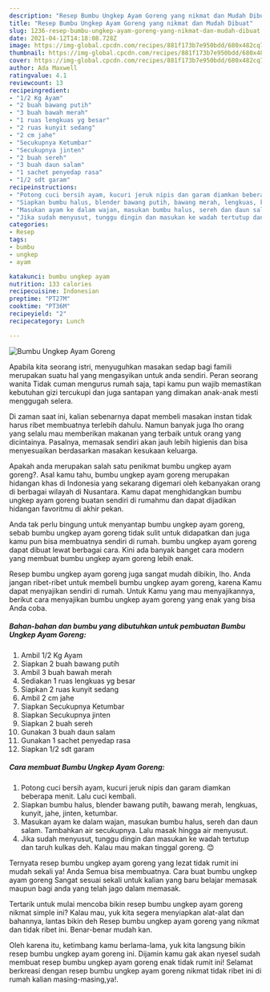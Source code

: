 ```yaml
---
description: "Resep Bumbu Ungkep Ayam Goreng yang nikmat dan Mudah Dibuat"
title: "Resep Bumbu Ungkep Ayam Goreng yang nikmat dan Mudah Dibuat"
slug: 1236-resep-bumbu-ungkep-ayam-goreng-yang-nikmat-dan-mudah-dibuat
date: 2021-04-12T14:18:08.728Z
image: https://img-global.cpcdn.com/recipes/881f173b7e950bdd/680x482cq70/bumbu-ungkep-ayam-goreng-foto-resep-utama.jpg
thumbnail: https://img-global.cpcdn.com/recipes/881f173b7e950bdd/680x482cq70/bumbu-ungkep-ayam-goreng-foto-resep-utama.jpg
cover: https://img-global.cpcdn.com/recipes/881f173b7e950bdd/680x482cq70/bumbu-ungkep-ayam-goreng-foto-resep-utama.jpg
author: Ada Maxwell
ratingvalue: 4.1
reviewcount: 13
recipeingredient:
- "1/2 Kg Ayam"
- "2 buah bawang putih"
- "3 buah bawah merah"
- "1 ruas lengkuas yg besar"
- "2 ruas kunyit sedang"
- "2 cm jahe"
- "Secukupnya Ketumbar"
- "Secukupnya jinten"
- "2 buah sereh"
- "3 buah daun salam"
- "1 sachet penyedap rasa"
- "1/2 sdt garam"
recipeinstructions:
- "Potong cuci bersih ayam, kucuri jeruk nipis dan garam diamkan beberapa menit. Lalu cuci kembali."
- "Siapkan bumbu halus, blender bawang putih, bawang merah, lengkuas, kunyit, jahe, jinten, ketumbar."
- "Masukan ayam ke dalam wajan, masukan bumbu halus, sereh dan daun salam. Tambahkan air secukupnya. Lalu masak hingga air menyusut."
- "Jika sudah menyusut, tunggu dingin dan masukan ke wadah tertutup dan taruh kulkas deh. Kalau mau makan tinggal goreng. 😊"
categories:
- Resep
tags:
- bumbu
- ungkep
- ayam

katakunci: bumbu ungkep ayam 
nutrition: 133 calories
recipecuisine: Indonesian
preptime: "PT27M"
cooktime: "PT36M"
recipeyield: "2"
recipecategory: Lunch

---
```



![Bumbu Ungkep Ayam Goreng](https://img-global.cpcdn.com/recipes/881f173b7e950bdd/680x482cq70/bumbu-ungkep-ayam-goreng-foto-resep-utama.jpg)

Apabila kita seorang istri, menyuguhkan masakan sedap bagi famili merupakan suatu hal yang mengasyikan untuk anda sendiri. Peran seorang  wanita Tidak cuman mengurus rumah saja, tapi kamu pun wajib memastikan kebutuhan gizi tercukupi dan juga santapan yang dimakan anak-anak mesti menggugah selera.

Di zaman  saat ini, kalian sebenarnya dapat membeli masakan instan tidak harus ribet membuatnya terlebih dahulu. Namun banyak juga lho orang yang selalu mau memberikan makanan yang terbaik untuk orang yang dicintainya. Pasalnya, memasak sendiri akan jauh lebih higienis dan bisa menyesuaikan berdasarkan masakan kesukaan keluarga. 



Apakah anda merupakan salah satu penikmat bumbu ungkep ayam goreng?. Asal kamu tahu, bumbu ungkep ayam goreng merupakan hidangan khas di Indonesia yang sekarang digemari oleh kebanyakan orang di berbagai wilayah di Nusantara. Kamu dapat menghidangkan bumbu ungkep ayam goreng buatan sendiri di rumahmu dan dapat dijadikan hidangan favoritmu di akhir pekan.

Anda tak perlu bingung untuk menyantap bumbu ungkep ayam goreng, sebab bumbu ungkep ayam goreng tidak sulit untuk didapatkan dan juga kamu pun bisa membuatnya sendiri di rumah. bumbu ungkep ayam goreng dapat dibuat lewat berbagai cara. Kini ada banyak banget cara modern yang membuat bumbu ungkep ayam goreng lebih enak.

Resep bumbu ungkep ayam goreng juga sangat mudah dibikin, lho. Anda jangan ribet-ribet untuk membeli bumbu ungkep ayam goreng, karena Kamu dapat menyajikan sendiri di rumah. Untuk Kamu yang mau menyajikannya, berikut cara menyajikan bumbu ungkep ayam goreng yang enak yang bisa Anda coba.

<!--inarticleads1-->

##### Bahan-bahan dan bumbu yang dibutuhkan untuk pembuatan Bumbu Ungkep Ayam Goreng:

1. Ambil 1/2 Kg Ayam
1. Siapkan 2 buah bawang putih
1. Ambil 3 buah bawah merah
1. Sediakan 1 ruas lengkuas yg besar
1. Siapkan 2 ruas kunyit sedang
1. Ambil 2 cm jahe
1. Siapkan Secukupnya Ketumbar
1. Siapkan Secukupnya jinten
1. Siapkan 2 buah sereh
1. Gunakan 3 buah daun salam
1. Gunakan 1 sachet penyedap rasa
1. Siapkan 1/2 sdt garam




<!--inarticleads2-->

##### Cara membuat Bumbu Ungkep Ayam Goreng:

1. Potong cuci bersih ayam, kucuri jeruk nipis dan garam diamkan beberapa menit. Lalu cuci kembali.
1. Siapkan bumbu halus, blender bawang putih, bawang merah, lengkuas, kunyit, jahe, jinten, ketumbar.
1. Masukan ayam ke dalam wajan, masukan bumbu halus, sereh dan daun salam. Tambahkan air secukupnya. Lalu masak hingga air menyusut.
1. Jika sudah menyusut, tunggu dingin dan masukan ke wadah tertutup dan taruh kulkas deh. Kalau mau makan tinggal goreng. 😊




Ternyata resep bumbu ungkep ayam goreng yang lezat tidak rumit ini mudah sekali ya! Anda Semua bisa membuatnya. Cara buat bumbu ungkep ayam goreng Sangat sesuai sekali untuk kalian yang baru belajar memasak maupun bagi anda yang telah jago dalam memasak.

Tertarik untuk mulai mencoba bikin resep bumbu ungkep ayam goreng nikmat simple ini? Kalau mau, yuk kita segera menyiapkan alat-alat dan bahannya, lantas bikin deh Resep bumbu ungkep ayam goreng yang nikmat dan tidak ribet ini. Benar-benar mudah kan. 

Oleh karena itu, ketimbang kamu berlama-lama, yuk kita langsung bikin resep bumbu ungkep ayam goreng ini. Dijamin kamu gak akan nyesel sudah membuat resep bumbu ungkep ayam goreng enak tidak rumit ini! Selamat berkreasi dengan resep bumbu ungkep ayam goreng nikmat tidak ribet ini di rumah kalian masing-masing,ya!.

